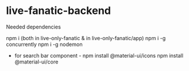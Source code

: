 # live-fanatic-backend
Needed dependencies 

npm i (both in live-only-fanatic & in live-only-fanatic/app) 
npm i -g concurrently
npm i -g nodemon

- for search bar component -
npm install @material-ui/icons
npm install @material-ui/core
